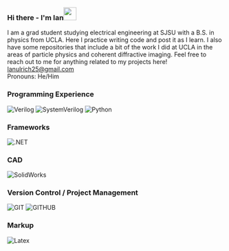
<!--
**IanU26/IanU26** is a ✨ _special_ ✨ repository because its `README.md` (this file) appears on your GitHub profile.

Here are some ideas to get you started:

- 🔭 I’m currently working on ...
- 🌱 I’m currently learning ...
- 👯 I’m looking to collaborate on ...
- 🤔 I’m looking for help with ...
- 💬 Ask me about ...
- 📫 How to reach me: ...
- 😄 Pronouns: ...
- ⚡ Fun fact: ...
-->
### Hi there - I'm Ian<img src="https://raw.githubusercontent.com/MartinHeinz/MartinHeinz/master/wave.gif" width="30px">
I am a grad student studying electrical engineering at SJSU with a B.S. in physics from UCLA. Here I practice writing code and post it as I learn. I also have some repositories that include a bit of the work I did at UCLA in the areas of particle physics and coherent diffractive imaging. Feel free to reach out to me for anything related to my projects here!  
Ianulrich25@gmail.com  
Pronouns: He/Him  
### Programming Experience
![Verilog](https://img.shields.io/badge/Verilog-blue)
![SystemVerilog](https://img.shields.io/badge/SystemVerilog-blue)
![Python](https://img.shields.io/badge/Python-FFD43B?style=for-the-badge&logo=python&logoColor=blue)
### Frameworks
![.NET](https://img.shields.io/badge/.NET-512BD4?style=for-the-badge&logo=dotnet&logoColor=white)
### CAD
![SolidWorks](https://img.shields.io/badge/solidworks-005386?style=for-the-badge&logo=dassaultsystemes&logoColor=white)
### Version Control / Project Management
![GIT](https://img.shields.io/badge/Git-F05032?style=for-the-badge&logo=git&logoColor=white)
![GITHUB](https://img.shields.io/badge/github%20-%23121011.svg?&style=for-the-badge&logo=github&logoColor=white)

### Markup
![Latex](https://img.shields.io/badge/LaTeX-47A141?style=for-the-badge&logo=LaTeX&logoColor=white)
